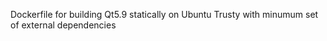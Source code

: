 Dockerfile for building Qt5.9 statically on Ubuntu Trusty with minumum set of external dependencies
